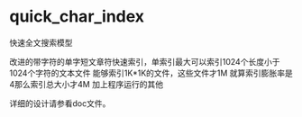 quick_char_index
================

快速全文搜索模型

改进的带字符的单字短文章符快速索引，单索引最大可以索引1024个长度小于1024个字符的文本文件
能够索引1K*1K的文件，这些文件才1M 就算索引膨胀率是4那么索引总大小才4M 加上程序运行的其他

详细的设计请参看doc文件。
